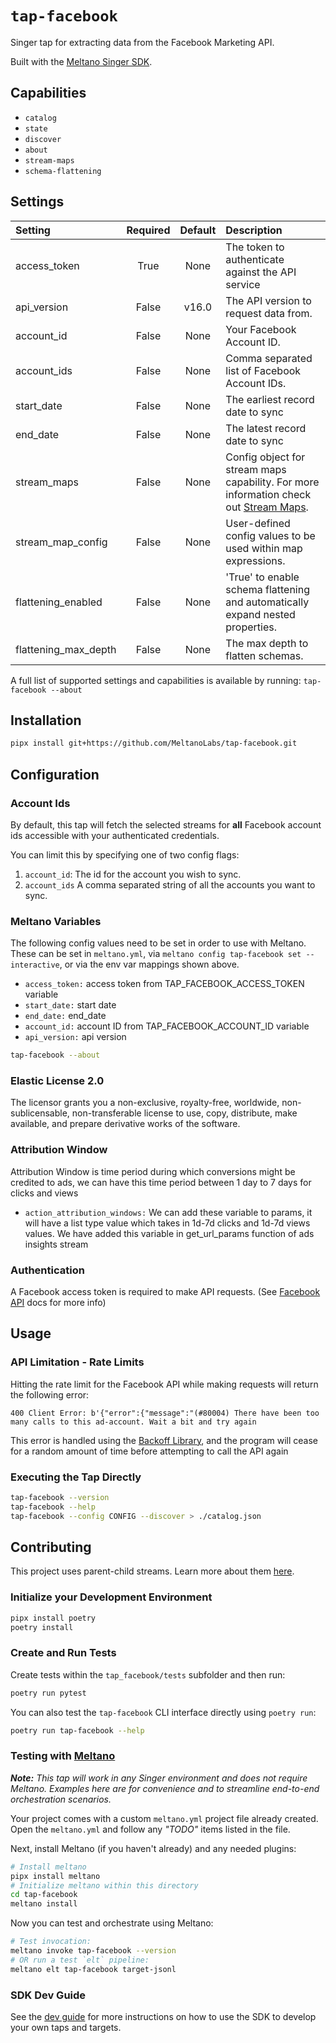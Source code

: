 # `tap-facebook`

Singer tap for extracting data from the Facebook Marketing API.

Built with the [Meltano Singer SDK](https://sdk.meltano.com).

## Capabilities

* `catalog`
* `state`
* `discover`
* `about`
* `stream-maps`
* `schema-flattening`

## Settings

| Setting             | Required | Default | Description |
|:--------------------|:--------:|:-------:|:------------|
| access_token        | True     | None    | The token to authenticate against the API service |
| api_version         | False    | v16.0   | The API version to request data from. |
| account_id          | False    | None    | Your Facebook Account ID. |
| account_ids         | False    | None    | Comma separated list of Facebook Account IDs. |
| start_date          | False    | None    | The earliest record date to sync |
| end_date            | False    | None    | The latest record date to sync |
| stream_maps         | False    | None    | Config object for stream maps capability. For more information check out [Stream Maps](https://sdk.meltano.com/en/latest/stream_maps.html). |
| stream_map_config   | False    | None    | User-defined config values to be used within map expressions. |
| flattening_enabled  | False    | None    | 'True' to enable schema flattening and automatically expand nested properties. |
| flattening_max_depth| False    | None    | The max depth to flatten schemas. |

A full list of supported settings and capabilities is available by running: `tap-facebook --about`


## Installation

```bash
pipx install git+https://github.com/MeltanoLabs/tap-facebook.git
```

## Configuration


### Account Ids

By default, this tap will fetch the selected streams for **all** Facebook account ids accessible with your authenticated credentials.

You can limit this by specifying one of two config flags:

1. `account_id`: The id for the account you wish to sync.
2. `account_ids` A comma separated string of all the accounts you want to sync.


### Meltano Variables

The following config values need to be set in order to use with Meltano. These can be set in `meltano.yml`, via
```meltano config tap-facebook set --interactive```, or via the env var mappings shown above.

- `access_token:` access token from TAP_FACEBOOK_ACCESS_TOKEN variable
- `start_date:` start date
- `end_date:` end_date
- `account_id:` account ID from TAP_FACEBOOK_ACCOUNT_ID variable
- `api_version:` api version

```bash
tap-facebook --about
```

### Elastic License 2.0

The licensor grants you a non-exclusive, royalty-free, worldwide, non-sublicensable, non-transferable license to use, copy, distribute, make available, and prepare derivative works of the software.

### Attribution Window

Attribution Window is time period during which conversions might be credited to ads, we can have this time period between 1 day to 7 days for clicks and views

- `action_attribution_windows:` We can add these variable to params, it will have a list type value which takes in 1d-7d clicks and 1d-7d views values. We have added
this variable in get_url_params function of ads insights stream


### Authentication

A Facebook access token is required to make API requests. (See [Facebook API](https://developers.facebook.com/docs/facebook-login/guides/access-tokens/) docs for more info)


## Usage

### API Limitation - Rate Limits

Hitting the rate limit for the Facebook API while making requests will return the following error:

```
400 Client Error: b'{"error":{"message":"(#80004) There have been too many calls to this ad-account. Wait a bit and try again
```

This error is handled using the [Backoff Library](https://github.com/litl/backoff), and the program will cease for a random amount of time before
attempting to call the API again

### Executing the Tap Directly

```bash
tap-facebook --version
tap-facebook --help
tap-facebook --config CONFIG --discover > ./catalog.json
```

## Contributing

This project uses parent-child streams. Learn more about them [here](https://gitlab.com/meltano/sdk/-/blob/main/docs/parent_streams.md).

### Initialize your Development Environment

```bash
pipx install poetry
poetry install
```

### Create and Run Tests

Create tests within the `tap_facebook/tests` subfolder and
  then run:

```bash
poetry run pytest
```

You can also test the `tap-facebook` CLI interface directly using `poetry run`:

```bash
poetry run tap-facebook --help
```

### Testing with [Meltano](https://www.meltano.com)

_**Note:** This tap will work in any Singer environment and does not require Meltano.
Examples here are for convenience and to streamline end-to-end orchestration scenarios._

Your project comes with a custom `meltano.yml` project file already created. Open the `meltano.yml` and follow any _"TODO"_ items listed in
the file.

Next, install Meltano (if you haven't already) and any needed plugins:

```bash
# Install meltano
pipx install meltano
# Initialize meltano within this directory
cd tap-facebook
meltano install
```

Now you can test and orchestrate using Meltano:

```bash
# Test invocation:
meltano invoke tap-facebook --version
# OR run a test `elt` pipeline:
meltano elt tap-facebook target-jsonl
```

### SDK Dev Guide

See the [dev guide](https://sdk.meltano.com/en/latest/dev_guide.html) for more instructions on how to use the SDK to
develop your own taps and targets.
